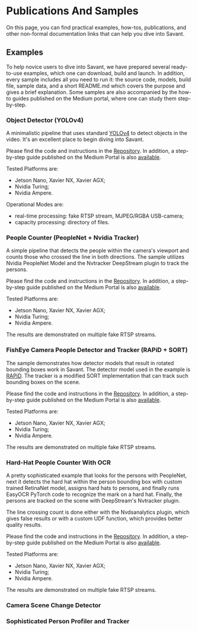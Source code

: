 # Publications And Samples

On this page, you can find practical examples, how-tos, publications, and other non-formal documentation links that can
help you dive into Savant.

## Examples

To help novice users to dive into Savant, we have prepared several ready-to-use examples, which one can download, build
and launch. In addition, every sample includes all you need to run it: the source code, models, build file, sample data,
and a short README.md which covers the purpose and gives a brief explanation. Some samples are also accompanied by the
how-to guides published on the Medium portal, where one can study them step-by-step.

### Object Detector (YOLOv4)

A minimalistic pipeline that uses standard [YOLOv4](https://github.com/pjreddie/darknet) to detect objects in the video.
It's an excellent place to begin diving into Savant.

Please find the code and instructions in the [Repository](#).
In addition, a step-by-step guide published on the Medium Portal is also [available](#).

Tested Platforms are:

- Jetson Nano, Xavier NX, Xavier AGX;
- Nvidia Turing;
- Nvidia Ampere.

Operational Modes are:

- real-time processing: fake RTSP stream, MJPEG/RGBA USB-camera;
- capacity processing: directory of files.

### People Counter (PeopleNet + Nvidia Tracker)

A simple pipeline that detects the people within the camera's viewport and counts those who crossed the line in both
directions. The sample utilizes Nvidia PeopleNet Model and the Nvtracker DeepStream plugin to track the persons.

Please find the code and instructions in the [Repository](#).
In addition, a step-by-step guide published on the Medium Portal is also [available](#).

Tested Platforms are:

- Jetson Nano, Xavier NX, Xavier AGX;
- Nvidia Turing;
- Nvidia Ampere.

The results are demonstrated on multiple fake RTSP streams.

### FishEye Camera People Detector and Tracker (RAPiD + SORT)

The sample demonstrates how detector models that result in rotated bounding boxes work in Savant. The detector model
used in the example is [RAPiD](https://vip.bu.edu/projects/vsns/cossy/fisheye/rapid/). The tracker is a modified SORT
implementation that can track such bounding boxes on the scene.

Please find the code and instructions in the [Repository](#).
In addition, a step-by-step guide published on the Medium Portal is also [available](#).

Tested Platforms are:

- Jetson Nano, Xavier NX, Xavier AGX;
- Nvidia Turing;
- Nvidia Ampere.

The results are demonstrated on multiple fake RTSP streams.

### Hard-Hat People Counter With OCR

A pretty sophisticated example that looks for the persons with PeopleNet, next it detects the hard hat within the person
bounding box with custom trained RetinaNet model, assigns hard hats to persons, and finally runs EasyOCR PyTorch code to
recognize the mark on a hard hat. Finally, the persons are tracked on the scene with DeepStream's Nvtracker plugin.

The line crossing count is done either with the Nvdsanalytics plugin, which gives false results or with a custom UDF
function, which provides better quality results.

Please find the code and instructions in the [Repository](#).
In addition, a step-by-step guide published on the Medium Portal is also [available](#).

Tested Platforms are:

- Jetson Nano, Xavier NX, Xavier AGX;
- Nvidia Turing;
- Nvidia Ampere.

The results are demonstrated on multiple fake RTSP streams.

### Camera Scene Change Detector

### Sophisticated Person Profiler and Tracker

